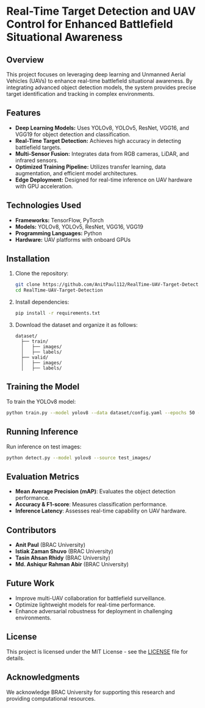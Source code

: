 # Real-Time Target Detection and UAV Control for Enhanced Battlefield Situational Awareness

## Overview
This project focuses on leveraging deep learning and Unmanned Aerial Vehicles (UAVs) to enhance real-time battlefield situational awareness. By integrating advanced object detection models, the system provides precise target identification and tracking in complex environments.

## Features
- **Deep Learning Models:** Uses YOLOv8, YOLOv5, ResNet, VGG16, and VGG19 for object detection and classification.
- **Real-Time Target Detection:** Achieves high accuracy in detecting battlefield targets.
- **Multi-Sensor Fusion:** Integrates data from RGB cameras, LiDAR, and infrared sensors.
- **Optimized Training Pipeline:** Utilizes transfer learning, data augmentation, and efficient model architectures.
- **Edge Deployment:** Designed for real-time inference on UAV hardware with GPU acceleration.

## Technologies Used
- **Frameworks:** TensorFlow, PyTorch
- **Models:** YOLOv8, YOLOv5, ResNet, VGG16, VGG19
- **Programming Languages:** Python
- **Hardware:** UAV platforms with onboard GPUs

## Installation
1. Clone the repository:
   ```bash
   git clone https://github.com/AnitPaul112/RealTime-UAV-Target-Detection.git
   cd RealTime-UAV-Target-Detection
   ```
2. Install dependencies:
   ```bash
   pip install -r requirements.txt
   ```
3. Download the dataset and organize it as follows:
   ```
   dataset/
     ├── train/
     │   ├── images/
     │   ├── labels/
     ├── valid/
     │   ├── images/
     │   ├── labels/
   ```

## Training the Model
To train the YOLOv8 model:
```bash
python train.py --model yolov8 --data dataset/config.yaml --epochs 50 --batch-size 16
```

## Running Inference
Run inference on test images:
```bash
python detect.py --model yolov8 --source test_images/
```

## Evaluation Metrics
- **Mean Average Precision (mAP)**: Evaluates the object detection performance.
- **Accuracy & F1-score**: Measures classification performance.
- **Inference Latency**: Assesses real-time capability on UAV hardware.

## Contributors
- **Anit Paul** (BRAC University)
- **Istiak Zaman Shuvo** (BRAC University)
- **Tasin Ahsan Rhidy** (BRAC University)
- **Md. Ashiqur Rahman Abir** (BRAC University)

## Future Work
- Improve multi-UAV collaboration for battlefield surveillance.
- Optimize lightweight models for real-time performance.
- Enhance adversarial robustness for deployment in challenging environments.

## License
This project is licensed under the MIT License - see the [LICENSE](LICENSE) file for details.

## Acknowledgments
We acknowledge BRAC University for supporting this research and providing computational resources.
